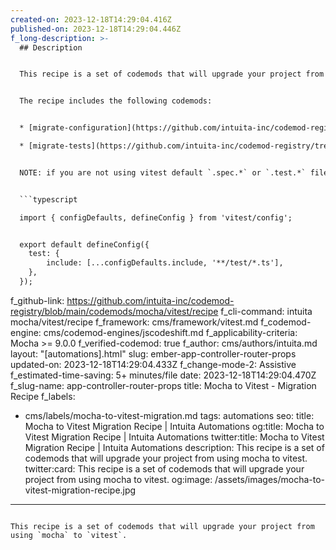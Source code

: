```yaml
---
created-on: 2023-12-18T14:29:04.416Z
published-on: 2023-12-18T14:29:04.446Z
f_long-description: >-
  ## Description


  This recipe is a set of codemods that will upgrade your project from using `mocha` to `vitest`.


  The recipe includes the following codemods:


  * [migrate-configuration](https://github.com/intuita-inc/codemod-registry/tree/main/codemods/mocha/vitest/migrate-configuration)

  * [migrate-tests](https://github.com/intuita-inc/codemod-registry/tree/main/codemods/mocha/vitest/migrate-tests)


  NOTE: if you are not using vitest default `.spec.*` or `.test.*` file names, then you won't be able to run your tests upon migrating. To mitigate this and add your own set of globs, create `vite.config.ts` file in the root of your project and add the following configuration, replacing `**/test/*.ts` with your own globs:


  ```typescript

  import { configDefaults, defineConfig } from 'vitest/config';


  export default defineConfig({
  	test: {
  		include: [...configDefaults.include, '**/test/*.ts'],
  	},
  });

  ```
f_github-link: https://github.com/intuita-inc/codemod-registry/blob/main/codemods/mocha/vitest/recipe
f_cli-command: intuita mocha/vitest/recipe
f_framework: cms/framework/vitest.md
f_codemod-engine: cms/codemod-engines/jscodeshift.md
f_applicability-criteria: Mocha  >= 9.0.0
f_verified-codemod: true
f_author: cms/authors/intuita.md
layout: "[automations].html"
slug: ember-app-controller-router-props
updated-on: 2023-12-18T14:29:04.433Z
f_change-mode-2: Assistive
f_estimated-time-saving: 5+ minutes/file
date: 2023-12-18T14:29:04.470Z
f_slug-name: app-controller-router-props
title: Mocha to Vitest - Migration Recipe
f_labels:
  - cms/labels/mocha-to-vitest-migration.md
tags: automations
seo:
  title: Mocha to Vitest Migration Recipe | Intuita Automations
  og:title: Mocha to Vitest Migration Recipe | Intuita Automations
  twitter:title: Mocha to Vitest Migration Recipe | Intuita Automations
  description: This recipe is a set of codemods that will upgrade your project
    from using mocha to vitest.
  twitter:card: This recipe is a set of codemods that will upgrade your project
    from using mocha to vitest.
  og:image: /assets/images/mocha-to-vitest-migration-recipe.jpg
---
```

This recipe is a set of codemods that will upgrade your project from using `mocha` to `vitest`.
